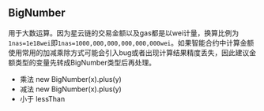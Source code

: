 ## BigNumber
用于大数运算。因为星云链的交易金额以及gas都是以wei计量，换算比例为`1nas=1e18wei`即`1nas=1000,000,000,000,000,000wei`。如果智能合约中计算金额使用常用的加减乘除方式可能会引入bug或者出现计算结果精度丢失，因此建议金额类型的变量先转成BigNumber类型后再处理。  

+ 乘法 new BigNumber(x).plus(y)  
+ 减法 new BigNumber(x).plus(y)  
+ 小于 lessThan
